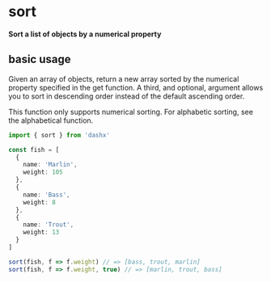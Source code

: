 # sort
**Sort a list of objects by a numerical property**

## basic usage
Given an array of objects, return a new array sorted by the numerical property specified in the get function. A third, and optional, argument allows you to sort in descending order instead of the default ascending order.

This function only supports numerical sorting. For alphabetic sorting, see the alphabetical function.

```typescript
import { sort } from 'dashx'

const fish = [
  {
    name: 'Marlin',
    weight: 105
  },
  {
    name: 'Bass',
    weight: 8
  },
  {
    name: 'Trout',
    weight: 13
  }
]

sort(fish, f => f.weight) // => [bass, trout, marlin]
sort(fish, f => f.weight, true) // => [marlin, trout, bass]
```

